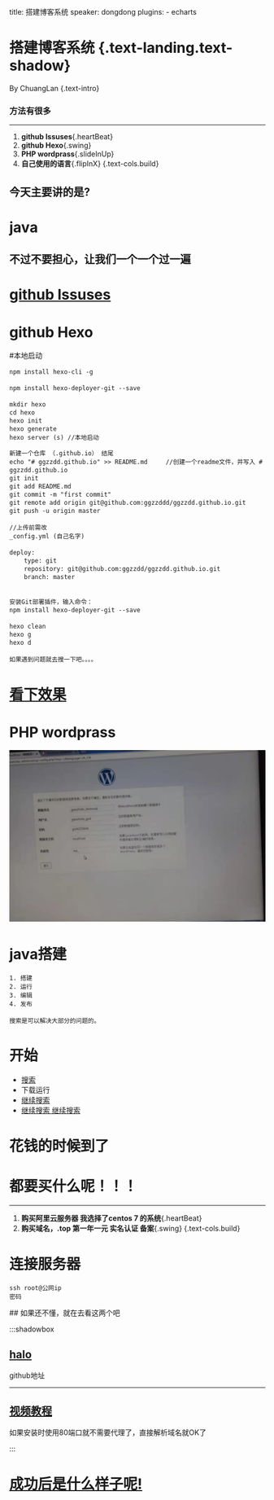 title: 搭建博客系统
speaker: dongdong
plugins:
    - echarts

<slide class="bg-black-blue aligncenter" image="https://source.unsplash.com/C1HhAQrbykQ/ .dark">

# 搭建博客系统 {.text-landing.text-shadow}

By ChuangLan {.text-intro}

<!-- [:fa-github: Github](https://github.com/ksky521/nodeppt){.button.ghost} -->


<slide :class="size-50 aligncenter">

### 方法有很多
---

1. **github Issuses**{.heartBeat}
2. **github Hexo**{.swing}
3. **PHP wordprass**{.slideInUp}
4. **自己使用的语言**{.flipInX}
{.text-cols.build}


<slide :class="size-50">

## 今天主要讲的是?
<slide :class="size-50 aligncenter">

# **java**

<slide :class="size-50">

## 不过不要担心，让我们一个一个过一遍

<slide :class="size-50">

# [github Issuses](https://github.com/ggzzddd/Pages/issues/1)

<slide :class="size-50 aligncenter">

# github Hexo 

<slide :class="size-50" >

#本地启动

```
npm install hexo-cli -g

npm install hexo-deployer-git --save

mkdir hexo
cd hexo
hexo init
hexo generate
hexo server (s) //本地启动

```

<slide :class="size-50 " >

```
新建一个仓库 （.github.io） 结尾
echo "# ggzzdd.github.io" >> README.md　　　//创建一个readme文件，并写入 # ggzzdd.github.io
git init
git add README.md
git commit -m "first commit"
git remote add origin git@github.com:ggzzddd/ggzzdd.github.io.git
git push -u origin master

//上传前需改
_config.yml (自己名字)

deploy:
    type: git
    repository: git@github.com:ggzzdd/ggzzdd.github.io.git
    branch: master

            
安装Git部署插件，输入命令：      
npm install hexo-deployer-git --save

hexo clean 
hexo g 
hexo d

如果遇到问题就去搜一下吧。。。。

```

<slide :class="size-50 aligncenter" >

# [看下效果](https://ggzzddd.github.io/ggzzdd.github.io/)

<slide :class="size-50 aligncenter" >
	
# PHP wordprass

![image](./001.jpg)


<slide :class="size-50" >

# java搭建

```
1. 搭建
2. 运行
3. 编辑
4. 发布

搜索是可以解决大部分的问题的。
```
<slide :class="size-50 aligncenter" >

# 开始

* [搜索](https://github.com/ruibaby/halo)
* 下载运行
* [继续搜索](https://halo-doc.ryanc.cc/)
* [继续搜索 继续搜索](https://ryanc.cc/archives/how-to-use-h2-database)

<slide :class="size-50 aligncenter" >

# 花钱的时候到了

<slide :class="size-50" >

# 都要买什么呢！！！
---

1. **购买阿里云服务器 我选择了centos 7 的系统**{.heartBeat}
2. **购买域名，.top 第一年一元  实名认证 备案**{.swing}
{.text-cols.build}

<slide :class="size-50 aligncenter" >

# 连接服务器

```
ssh root@公网ip
密码

```
<slide :class="size-50 aligncenter" >
## 如果还不懂，就在去看这两个吧

:::shadowbox

## [halo](https://github.com/ruibaby/halo)
github地址

---

## [视频教程](https://www.bilibili.com/video/av35788047)

如果安装时使用80端口就不需要代理了，直接解析域名就OK了

:::

<slide :class="size-50 aligncenter" >

# [成功后是什么样子呢!](gaozhidong.top)

